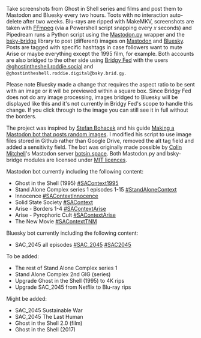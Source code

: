 Take screenshots from Ghost in Shell series and films and post them to Mastodon and Bluesky every two hours. Toots with no interaction auto-delete after two weeks. Blu-rays are ripped with MakeMKV, screenshots are taken with [FFmpeg](https://ffmpeg.org/) (via a Powershell script snapping every 𝑥 seconds) and Pipedream runs a Python script using the [Mastodon.py](https://pypi.org/project/Mastodon.py/) wrapper and the [bsky-bridge](https://pypi.org/project/bsky-bridge/) library to post (different) images on [Mastodon](https://roddie.social/@ghostintheshell) and [Bluesky](https://bsky.app/profile/ghostintheshell.roddie.digital). Posts are tagged with specific hashtags in case followers want to mute Arise or maybe everything except the 1995 film, for example. Both accounts are also bridged to the other side using [Bridgy Fed](https://fed.brid.gy/) with the users [@ghostintheshell.roddie.social](https://bsky.app/profile/ghostintheshell.roddie.social) and `@ghostintheshell.roddie.digital@bsky.brid.gy`.

Please note Bluesky made a change that requires the aspect ratio to be sent with an image or it will be previewed within a square box. Since Bridgy Fed does not do any image processing, images bridged to Bluesky will be displayed like this and it's not currently in Bridgy Fed's scope to handle this change. If you click through to the image you can still see it in full without the borders.

The project was inspired by [Stefan Bohacek](https://stefanbohacek.online/@stefan) and his guide [Making a Mastodon bot that posts random images](https://botwiki.org/resource/tutorial/making-a-mastodon-bot-that-posts-random-images/). I modified his script to use image files stored in Github rather than Google Drive, removed the alt tag field and added a sensitivity field. The bot was originally made possible by [Colin Mitchell](https://muffin.industries/@colin)'s Mastodon server [botsin.space](https://botsin.space). Both Mastodon.py and bsky-bridge modules are licensed under [MIT licences](licences).

Mastodon bot currently including the following content:

- Ghost in the Shell (1995) [#SAContext1995](https://roddie.social/tags/SAContext1995)
- Stand Alone Complex series 1 episodes 1-15 [#StandAloneContext](https://roddie.social/tags/StandAloneContext)
- Innocence [#SAContextInnocence](https://roddie.social/tags/SAContextInnocence)
- Solid State Society [#SAContext](https://roddie.social/tags/SAContext)
- Arise - Borders 1-4 [#SAContextArise](https://roddie.social/tags/SAContextArise)
- Arise - Pyrophoric Cult [#SAContextArise](https://roddie.social/tags/SAContextArise)
- The New Movie [#SAContextTNM](https://roddie.social/tags/SAContextTNM)

Bluesky bot currently including the following content:

- SAC_2045 all episodes [#SAC_2045](https://bsky.app/hashtag/SAC_2045) [#SAC2045](https://bsky.app/hashtag/SAC2045)

To be added:

- The rest of Stand Alone Complex series 1
- Stand Alone Complex 2nd GIG (series)
- Upgrade Ghost in the Shell (1995) to 4K rips
- Upgrade SAC_2045 from Netflix to Blu-ray rips

Might be added:

- SAC_2045 Sustainable War
- SAC_2045 The Last Human
- Ghost in the Shell 2.0 (film)
- Ghost in the Shell (2017)
